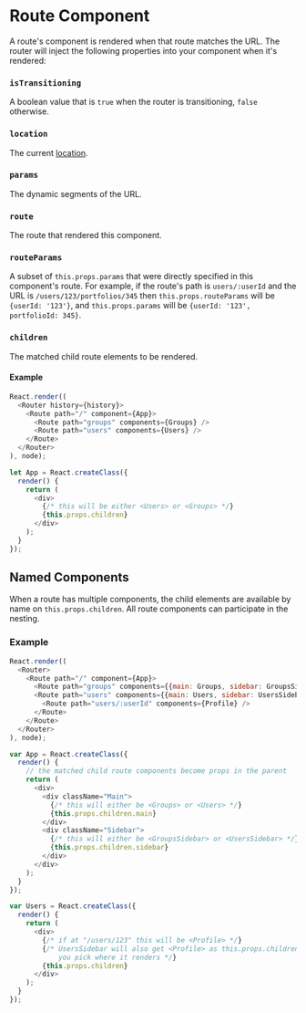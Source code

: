 # Route Component

A route's component is rendered when that route matches the URL. The router will inject the following properties into your component when it's rendered:

### `isTransitioning`

A boolean value that is `true` when the router is transitioning, `false` otherwise.

### `location`

The current [location](https://github.com/rackt/history/blob/master/docs/Location.md).

### `params`

The dynamic segments of the URL.

### `route`

The route that rendered this component.

### `routeParams`

A subset of `this.props.params` that were directly specified in this component's route. For example, if the route's path is `users/:userId` and the URL is `/users/123/portfolios/345` then `this.props.routeParams` will be `{userId: '123'}`, and `this.props.params` will be `{userId: '123', portfolioId: 345}`.

### `children`

The matched child route elements to be rendered.

#### Example

```js
React.render((
  <Router history={history}>
    <Route path="/" component={App}>
      <Route path="groups" components={Groups} />
      <Route path="users" components={Users} />
    </Route>
  </Router>
), node);

let App = React.createClass({
  render() {
    return (
      <div>
        {/* this will be either <Users> or <Groups> */}
        {this.props.children}
      </div>
    );
  }
});
```

## Named Components

When a route has multiple components, the child elements are available by name on `this.props.children`. All route components can participate in the nesting.

### Example

```js
React.render((
  <Router>
    <Route path="/" component={App}>
      <Route path="groups" components={{main: Groups, sidebar: GroupsSidebar}} />
      <Route path="users" components={{main: Users, sidebar: UsersSidebar}}>
        <Route path="users/:userId" components={Profile} />
      </Route>
    </Route>
  </Router>
), node);

var App = React.createClass({
  render() {
    // the matched child route components become props in the parent
    return (
      <div>
        <div className="Main">
          {/* this will either be <Groups> or <Users> */}
          {this.props.children.main}
        </div>
        <div className="Sidebar">
          {/* this will either be <GroupsSidebar> or <UsersSidebar> */}
          {this.props.children.sidebar}
        </div>
      </div>
    );
  }
});

var Users = React.createClass({
  render() {
    return (
      <div>
        {/* if at "/users/123" this will be <Profile> */}
        {/* UsersSidebar will also get <Profile> as this.props.children,
            you pick where it renders */}
        {this.props.children}
      </div>
    );
  }
});
```
